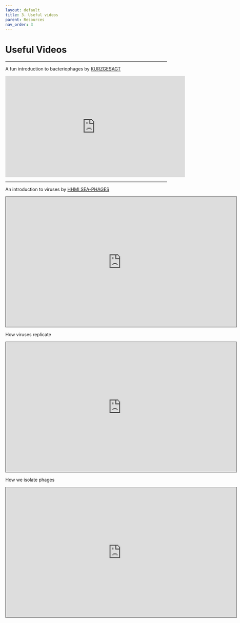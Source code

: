 ```yaml
---
layout: default
title: 3. Useful videos
parent: Resources
nav_order: 3
---
```


# Useful Videos

---

A fun introduction to bacteriophages by [KURZGESAGT](kurzgesagt.org)

<iframe width="560" height="315" src="https://www.youtube.com/embed/YI3tsmFsrOg" title="YouTube video player" frameborder="0" allow="accelerometer; autoplay; clipboard-write; encrypted-media; gyroscope; picture-in-picture" allowfullscreen></iframe>

---

An introduction to viruses by [HHMI SEA-PHAGES](https://seaphages.org)

<iframe src="https://hhmi.hosted.panopto.com/Panopto/Pages/Embed.aspx?id=6d0f18c7-a3d5-48b9-ab04-abc4014aae31&autoplay=false&offerviewer=true&showtitle=true&showbrand=false&start=0&interactivity=all" width="720" height="405" style="border: 1px solid #464646;" allowfullscreen="" allow="autoplay"></iframe>

How viruses replicate 

<iframe src="https://hhmi.hosted.panopto.com/Panopto/Pages/Embed.aspx?id=c71399d1-5d78-417a-a697-abc4014aae69&start=0" width="720" height="405" style="border: 1px solid #464646;" allowfullscreen="" allow="autoplay"></iframe>

How we isolate phages

<iframe src="https://hhmi.hosted.panopto.com/Panopto/Pages/Embed.aspx?id=f5fbe4df-658b-4752-984c-abc4014aaeb0&start=0.8441739130434781" width="720" height="405" style="border: 1px solid #464646;" allowfullscreen="" allow="autoplay"></iframe>
